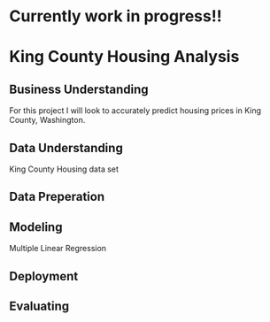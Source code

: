 # Currently work in progress!!

# King County Housing Analysis

## Business Understanding
For this project I will look to accurately predict housing prices in King County, Washington. 

## Data Understanding
King County Housing data set
## Data Preperation

## Modeling
Multiple Linear Regression

## Deployment

## Evaluating